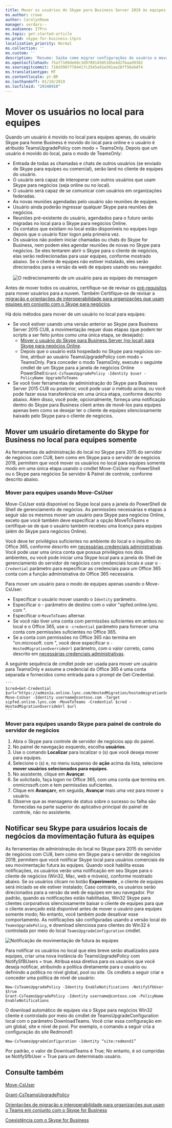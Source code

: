 ```yaml
---
title: Mover os usuários do Skype para Business Server 2019 às equipes
ms.author: crowe
author: CarolynRowe
manager: serdars--
ms.audience: ITPro
ms.topic: get-started-article
ms.prod: skype-for-business-itpro
localization_priority: Normal
ms.collection: ''
ms.custom: ''
description: 'Resumo: Saiba como migrar configurações do usuário e movam usuários às equipes.'
ms.openlocfilehash: 75af7109de60c3d978914585105e4d2fbaad9302
ms.sourcegitcommit: 716d39077784417c3545a91e501ae26ff56ebdf4
ms.translationtype: MT
ms.contentlocale: pt-BR
ms.lasthandoff: 01/19/2019
ms.locfileid: "29348910"
---
```

# <a name="move-users-from-on-premises-to-teams"></a>Mover os usuários no local para equipes

Quando um usuário é movido no local para equipes apenas, do usuário Skype para home Business é movido do local para online e o usuário é atribuído TeamsUpgradePolicy com modo = TeamsOnly.  Depois que um usuário é movido do local, para o modo de TeamsOnly:

- Entrada de todas as chamadas e chats de outros usuários (se enviado de Skype para equipes ou comercial), serão land no cliente de equipes do usuário.
- O usuário será capaz de interoperar com outros usuários que usam Skype para negócios (seja online ou no local).
- O usuário será capaz de se comunicar com usuários em organizações federadas.
- As novas reuniões agendadas pelo usuário são reuniões de equipes.
- Usuário ainda poderão ingressar qualquer Skype para reuniões de negócios.
- Reuniões pré-existente do usuário, agendados para o futuro serão migradas no local para o Skype para negócios Online.
- Os contatos que existiam no local estão disponíveis no equipes logo depois que o usuário fizer logon pela primeira vez.
- Os usuários não podem iniciar chamadas ou chats do Skype for Business, nem podem eles agendar reuniões de novas no Skype para negócios. Se eles tentarem abrir o Skype para o cliente de negócios, elas serão redirecionadas para usar equipes, conforme mostrado abaixo. Se o cliente de equipes não estiver instalado, eles serão direcionados para a versão da web de equipes usando seu navegador.<br><br>
    ![O redirecionamento de um usuário para as equipes de mensagem](../media/go-to-teams-page.png)

Antes de mover todos os usuários, certifique-se de revisar os [pré-requisitos](move-users-between-on-premises-and-cloud.md#prerequisites) para mover usuários para a nuvem. Também Certifique-se de revisar a [migração e orientações de interoperabilidade para organizações que usam equipes em conjunto com o Skype para negócios](/microsoftteams/migration-interop-guidance-for-teams-with-skype).

Há dois métodos para mover de um usuário no local para equipes:

- Se você estiver usando uma versão anterior ao Skype para Business Server 2015 CU8, a movimentação requer duas etapas (que podem ter scripts a ser feito juntos como uma única etapa, se desejado):
  - [Mover o usuário do Skype para Business Server (no local) para Skype para negócios Online](move-users-from-on-premises-to-skype-for-business-online.md).
  - Depois que o usuário está hospedado no Skype para negócios on-line, atribuir ao usuário TeamsUpgradePolicy com modo = TeamsOnly. Para conceder o modo TeamsOnly, execute o seguinte cmdlet de um Skype para a janela de negócios Online PowerShell:`Grant-CsTeamsUpgradePolicy -Identity $user -PolicyName UpgradeToTeams`
- Se você tiver ferramentas de administração do Skype para Business Server 2015 CU8 ou posterior, você pode usar o método acima, ou você pode fazer essa transferência em uma única etapa, conforme descrito abaixo. Além disso, você pode, opcionalmente, forneça uma notificação dentro do Skype para Business client antes de movê-los para equipes apenas bem como se desejar ter o cliente de equipes silenciosamente baixado pelo Skype para o cliente de negócios.

## <a name="move-a-user-directly-from-skype-for-business-on-premises-to-teams-only"></a>Mover um usuário diretamente do Skype for Business no local para equipes somente

As ferramentas de administração do local no Skype para 2015 do servidor de negócios com CU8, bem como em Skype para o servidor de negócios 2019, permitem que você mover os usuários no local para equipes somente modo em uma única etapa usando o cmdlet Move-CsUser no PowerShell ou o Skype para negócios Se servidor & Painel de controle, conforme descrito abaixo.

### <a name="move-to-teams-using-move-csuser"></a>Mover para equipes usando Move-CsUser

Move-CsUser está disponível no Skype local para a janela do PowerShell de Shell de gerenciamento de negócios. As permissões necessárias e etapas a seguir são os mesmos mover um usuário para Skype para negócios Online, exceto que você também deve especificar a opção MoveToTeams e certifique-se de que o usuário também recebeu uma licença para equipes (além do Skype para negócios Online).

Você deve ter privilégios suficientes no ambiente do local e o inquilino do Office 365, conforme descrito em [necessárias credenciais administrativas](move-users-between-on-premises-and-cloud.md#required-administrative-credentials). Você pode usar uma única conta que possua privilégios nos dois ambientes, ou você pode iniciar uma Skype local para a janela do Shell de gerenciamento do servidor de negócios com credenciais locais e usar o `-Credential` parâmetro para especificar as credenciais para um Office 365 conta com a função administrativa do Office 365 necessária.

Para mover um usuário para o modo de equipes apenas usando o Move-CsUser:

- Especificar o usuário mover usando o `Identity` parâmetro.
- Especificar o - parâmetro de destino com o valor "sipfed.online.lync. <span>com ".
- Especificar o `MoveToTeams` alternar.
- Se você não tiver uma conta com permissões suficientes em ambos no local e o Office 365, use o `-credential` parâmetro para fornecer uma conta com permissões suficientes no Office 365.
- Se a conta com permissões no Office 365 não termina em "on.microsoft. <span>com ", você deve especificar o `-HostedMigrationOverrideUrl` parâmetro, com o valor correto, como descrito em [necessárias credenciais administrativas](move-users-between-on-premises-and-cloud.md#required-administrative-credentials).

A seguinte sequência de cmdlet pode ser usada para mover um usuário para TeamsOnly e assume a credencial do Office 365 é uma conta separada e fornecidos como entrada para o prompt de Get-Credential.

    ```
    $cred=Get-Credential
    $url="https://admin1a.online.lync.com/HostedMigration/hostedmigrationService.svc"
    Move-CsUser -Identity username@contoso.com -Target sipfed.online.lync.com -MoveToTeams -Credential $cred -HostedMigrationOverrideUrl $url
    ```

### <a name="move-to-teams-using-skype-for-business-server-control-panel"></a>Mover para equipes usando Skype para painel de controle do servidor de negócios

1. Abra o Skype para controle de servidor de negócios app do painel.
2. No painel de navegação esquerdo, escolha **usuários**.
3. Use o comando **Localizar** para localizar o (s) que você deseja mover para equipes.
4. Selecione o (s) e, no menu suspenso de **ação** acima da lista, selecione **mover usuários selecionados para equipes**.
5. No assistente, clique em **Avançar**.
6. Se solicitado, faça logon no Office 365, com uma conta que termina em. onmicrosoft.com e tem permissões suficientes.
7. Clique em **Avançar**e, em seguida, **Avançar** mais uma vez para mover o usuário.
8. Observe que as mensagens de status sobre o sucesso ou falha são fornecidas na parte superior do aplicativo principal do painel de controle, não no assistente.

## <a name="notify-your-skype-for-business-on-premises-users-of-the-upcoming-move-to-teams"></a>Notificar seu Skype para usuários locais de negócios da movimentação futura às equipes

As ferramentas de administração do local no Skype para 2015 do servidor de negócios com CU8, bem como em Skype para o servidor de negócios 2019, permitem que você notificar Skype local para usuários comerciais de seu movimentação futura às equipes. Quando você habilita essas notificações, os usuários verão uma notificação em seu Skype para o cliente de negócios (Win32, Mac, web e móveis), conforme mostrado abaixo. Se os usuários clicam no botão **Experimente** , o cliente de equipes será iniciado se ele estiver instalado; Caso contrário, os usuários serão direcionados para a versão da web de equipes em seu navegador. Por padrão, quando as notificações estão habilitadas, Win32 Skype para clientes corporativos silenciosamente baixar o cliente de equipes para que o cliente avançado está disponível antes de mover o usuário para equipes somente modo; No entanto, você também pode desativar esse comportamento.  As notificações são configuradas usando a versão local do `TeamsUpgradePolicy`, e download silenciosa para clientes do Win32 é controlada por meio do local `TeamsUpgradeConfiguration` cmdlet.

![Notificação de movimentação de futura às equipes](../media/teams-upgrade-notification.png)

Para notificar os usuários no local que eles breve serão atualizados para equipes, criar uma nova instância do TeamsUpgradePolicy com NotifySfBUsers = true. Atribua essa diretiva para os usuários que você deseja notificar, atribuindo a política diretamente para o usuário ou definindo a política no nível global, pool ou site. Os cmdlets a seguir criar e conceder uma política de nível de usuário:

```
New-CsTeamsUpgradePolicy -Identity EnableNotifications -NotifySfbUser $true
Grant-CsTeamsUpgradePolicy -Identity username@contoso.com -PolicyName EnableNotifications
```

O download automático de equipes via o Skype para negócios Win32 cliente é controlado por meio do cmdlet de TeamsUpgradeConfiguration local com o parâmetro DownloadTeams. Você criar essa configuração em um global, site e nível de pool. Por exemplo, o comando a seguir cria a configuração do site Redmond1:

`New-CsTeamsUpgradeConfiguration -Identity “site:redmond1”`

Por padrão, o valor de DownloadTeams é True; No entanto, é *só* cumpridas se NotifySfbUser = True para um determinado usuário.

## <a name="see-also"></a>Consulte também

[Move-CsUser](https://docs.microsoft.com/en-us/powershell/module/skype/move-csuser)

[Grant-CsTeamsUpgradePolicy](https://docs.microsoft.com/en-us/powershell/module/skype/grant-csteamsupgradepolicy
)

[Orientações de migração e interoperabilidade para organizações que usam o Teams em conjunto com o Skype for Business](/microsoftteams/migration-interop-guidance-for-teams-with-skype)

[Coexistência com o Skype for Business](/microsoftteams/coexistence-chat-calls-presence)
